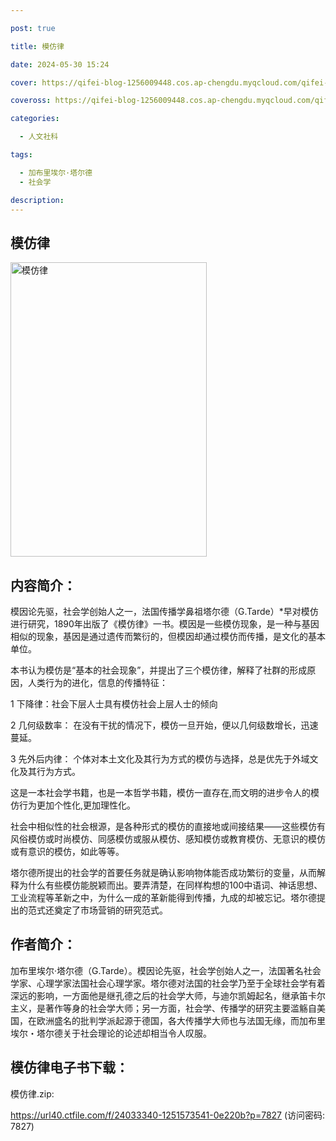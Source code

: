 ```yaml
---

post: true

title: 模仿律

date: 2024-05-30 15:24

cover: https://qifei-blog-1256009448.cos.ap-chengdu.myqcloud.com/qifei-blog/s33632253.jpg

coveross: https://qifei-blog-1256009448.cos.ap-chengdu.myqcloud.com/qifei-blog/s33632253.jpg

categories:

  - 人文社科

tags:

  - 加布里埃尔·塔尔德
  - 社会学

description:
---
```


## 模仿律

<img alt="模仿律" class="aligncenter loading" data-was-processed="true" decoding="async" fetchpriority="high" height="471" src="https://qifei-blog-1256009448.cos.ap-chengdu.myqcloud.com/qifei-blog/s33632253.jpg" style="cursor: zoom-in;" width="314"/>

## 内容简介：

模因论先驱，社会学创始人之一，法国传播学鼻祖塔尔德（G.Tarde）*早对模仿进行研究，1890年出版了《模仿律》一书。模因是一些模仿现象，是一种与基因相似的现象，基因是通过遗传而繁衍的，但模因却通过模仿而传播，是文化的基本单位。

本书认为模仿是“基本的社会现象”，并提出了三个模仿律，解释了社群的形成原因，人类行为的进化，信息的传播特征：

1 下降律：社会下层人士具有模仿社会上层人士的倾向

2 几何级数率： 在没有干扰的情况下，模仿一旦开始，便以几何级数增长，迅速蔓延。

3 先外后内律： 个体对本土文化及其行为方式的模仿与选择，总是优先于外域文化及其行为方式。

这是一本社会学书籍，也是一本哲学书籍，模仿一直存在,而文明的进步令人的模仿行为更加个性化,更加理性化。

社会中相似性的社会根源，是各种形式的模仿的直接地或间接结果——这些模仿有风俗模仿或时尚模仿、同感模仿或服从模仿、感知模仿或教育模仿、无意识的模仿或有意识的模仿，如此等等。

塔尔德所提出的社会学的首要任务就是确认影响物体能否成功繁衍的变量，从而解释为什么有些模仿能脱颖而出。要弄清楚，在同样构想的100中语词、神话思想、工业流程等革新之中，为什么一成的革新能得到传播，九成的却被忘记。塔尔德提出的范式还奠定了市场营销的研究范式。

## 作者简介：

加布里埃尔·塔尔德（G.Tarde）。模因论先驱，社会学创始人之一，法国著名社会学家、心理学家法国社会心理学家。塔尔德对法国的社会学乃至于全球社会学有着深远的影响，一方面他是继孔德之后的社会学大师，与迪尔凯姆起名，继承笛卡尔主义，是著作等身的社会学大师；另一方面，社会学、传播学的研究主要滥觞自美国，在欧洲盛名的批判学派起源于德国，各大传播学大师也与法国无缘，而加布里埃尔・塔尔德关于社会理论的论述却相当令人叹服。

## 模仿律电子书下载：

模仿律.zip: 

https://url40.ctfile.com/f/24033340-1251573541-0e220b?p=7827 (访问密码: 7827)
